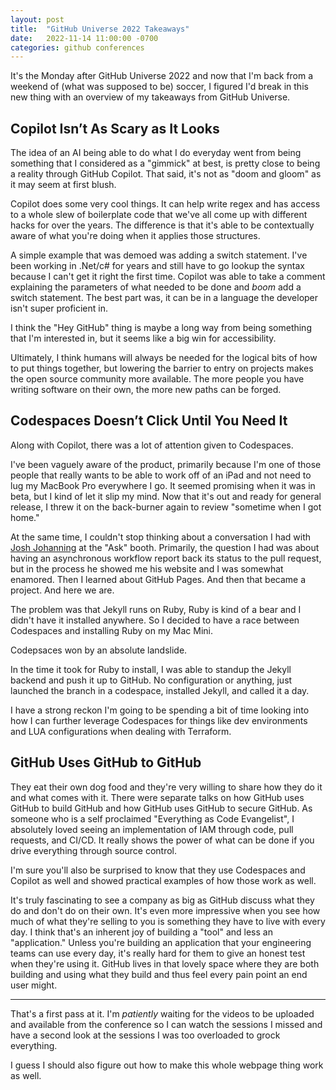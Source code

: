 ```yaml
---
layout: post
title:  "GitHub Universe 2022 Takeaways"
date:   2022-11-14 11:00:00 -0700
categories: github conferences
---
```


It's the Monday after GitHub Universe 2022 and now that I'm back from a weekend of (what was supposed to be) soccer, I figured I'd break in this new thing with an overview of my takeaways from GitHub Universe.

## Copilot Isn’t As Scary as It Looks

The idea of an AI being able to do what I do everyday went from being something that I considered as a "gimmick" at best, is pretty close to being a reality through GitHub Copilot. That said, it's not as "doom and gloom" as it may seem at first blush. 

Copilot does some very cool things. It can help write regex and has access to a whole slew of boilerplate code that we've all come up with different hacks for over the years. The difference is that it's able to be contextually aware of what you're doing when it applies those structures. 

A simple example that was demoed was adding a switch statement. I've been working in .Net/c# for years and still have to go lookup the syntax because I can't get it right the first time. Copilot was able to take a comment explaining the parameters of what needed to be done and *boom* add a switch statement. The best part was, it can be in a language the developer isn't super proficient in. 

I think the "Hey GitHub" thing is maybe a long way from being something that I'm interested in, but it seems like a big win for accessibility. 

Ultimately, I think humans will always be needed for the logical bits of how to put things together, but lowering the barrier to entry on projects makes the open source community more available. The more people you have writing software on their own, the more new paths can be forged. 

## Codespaces Doesn’t Click Until You Need It

Along with Copilot, there was a lot of attention given to Codespaces. 

I've been vaguely aware of the product, primarily because I'm one of those people that really wants to be able to work off of an iPad and not need to lug my MacBook Pro everywhere I go. It seemed promising when it was in beta, but I kind of let it slip my mind. Now that it's out and ready for general release, I threw it on the back-burner again to review "sometime when I got home."

At the same time, I couldn't stop thinking about a conversation I had with [Josh Johanning](https://josh-ops.com/) at the "Ask" booth. Primarily, the question I had was about having an asynchronous workflow report back its status to the pull request, but in the process he showed me his website and I was somewhat enamored. Then I learned about GitHub Pages. And then that became a project. And here we are. 

The problem was that Jekyll runs on Ruby, Ruby is kind of a bear and I didn't have it installed anywhere. So I decided to have a race between Codespaces and installing Ruby on my Mac Mini. 

Codepsaces won by an absolute landslide. 

In the time it took for Ruby to install, I was able to standup the Jekyll backend and push it up to GitHub. No configuration or anything, just launched the branch in a codespace, installed Jekyll, and called it a day. 

I have a strong reckon I'm going to be spending a bit of time looking into how I can further leverage Codespaces for things like dev environments and LUA configurations when dealing with Terraform. 

## GitHub Uses GitHub to GitHub

They eat their own dog food and they're very willing to share how they do it and what comes with it. There were separate talks on how GitHub uses GitHub to build GitHub and how GitHub uses GitHub to secure GitHub. As someone who is a self proclaimed "Everything as Code Evangelist", I absolutely loved seeing an implementation of IAM through code, pull requests, and CI/CD. It really shows the power of what can be done if you drive everything through source control. 

I'm sure you'll also be surprised to know that they use Codespaces and Copilot as well and showed practical examples of how those work as well. 

It's truly fascinating to see a company as big as GitHub discuss what they do and don't do on their own. It's even more impressive when you see how much of what they're selling to you is something they have to live with every day. I think that's an inherent joy of building a "tool" and less an "application." Unless you're building an application that your engineering teams can use every day, it's really hard for them to give an honest test when they're using it. GitHub lives in that lovely space where they are both building and using what they build and thus feel every pain point an end user might. 

---

That's a first pass at it. I'm *patiently* waiting for the videos to be uploaded and available from the conference so I can watch the sessions I missed and have a second look at the sessions I was too overloaded to grock everything. 

I guess I should also figure out how to make this whole webpage thing work as well. 